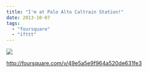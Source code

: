 ```yaml
---
title: "I'm at Palo Alto Caltrain Station!"
date: 2013-10-07
tags: 
  - "foursquare"
  - "ifttt"
---
```


![](images/staticmap?center=37.44350066781593,-122.16490030288696&zoom=16&size=710x440&maptype=roadmap&sensor=false&markers=color:red%7C37.44350066781593,-122.16490030288696)  
  
http://foursquare.com/v/49e5a5e9f964a520de631fe3
